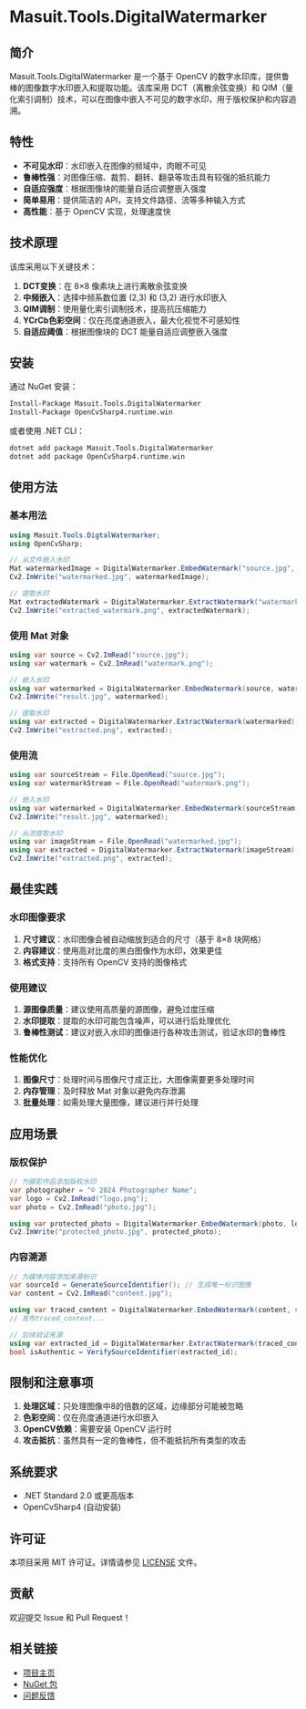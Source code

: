 ﻿# Masuit.Tools.DigitalWatermarker
## 简介

Masuit.Tools.DigitalWatermarker 是一个基于 OpenCV 的数字水印库，提供鲁棒的图像数字水印嵌入和提取功能。该库采用 DCT（离散余弦变换）和 QIM（量化索引调制）技术，可以在图像中嵌入不可见的数字水印，用于版权保护和内容追溯。

## 特性

- **不可见水印**：水印嵌入在图像的频域中，肉眼不可见
- **鲁棒性强**：对图像压缩、裁剪、翻转、翻录等攻击具有较强的抵抗能力
- **自适应强度**：根据图像块的能量自适应调整嵌入强度
- **简单易用**：提供简洁的 API，支持文件路径、流等多种输入方式
- **高性能**：基于 OpenCV 实现，处理速度快

## 技术原理

该库采用以下关键技术：

1. **DCT变换**：在 8×8 像素块上进行离散余弦变换
2. **中频嵌入**：选择中频系数位置 (2,3) 和 (3,2) 进行水印嵌入
3. **QIM调制**：使用量化索引调制技术，提高抗压缩能力
4. **YCrCb色彩空间**：仅在亮度通道嵌入，最大化视觉不可感知性
5. **自适应阈值**：根据图像块的 DCT 能量自适应调整嵌入强度

## 安装

通过 NuGet 安装：

```bash
Install-Package Masuit.Tools.DigitalWatermarker
Install-Package OpenCvSharp4.runtime.win
```

或者使用 .NET CLI：

```bash
dotnet add package Masuit.Tools.DigitalWatermarker
dotnet add package OpenCvSharp4.runtime.win
```

## 使用方法

### 基本用法

```csharp
using Masuit.Tools.DigtalWatermarker;
using OpenCvSharp;

// 从文件嵌入水印
Mat watermarkedImage = DigitalWatermarker.EmbedWatermark("source.jpg", "watermark.png");
Cv2.ImWrite("watermarked.jpg", watermarkedImage);

// 提取水印
Mat extractedWatermark = DigitalWatermarker.ExtractWatermark("watermarked.jpg");
Cv2.ImWrite("extracted_watermark.png", extractedWatermark);
```

### 使用 Mat 对象

```csharp
using var source = Cv2.ImRead("source.jpg");
using var watermark = Cv2.ImRead("watermark.png");

// 嵌入水印
using var watermarked = DigitalWatermarker.EmbedWatermark(source, watermark);
Cv2.ImWrite("result.jpg", watermarked);

// 提取水印
using var extracted = DigitalWatermarker.ExtractWatermark(watermarked);
Cv2.ImWrite("extracted.png", extracted);
```

### 使用流

```csharp
using var sourceStream = File.OpenRead("source.jpg");
using var watermarkStream = File.OpenRead("watermark.png");

// 嵌入水印
using var watermarked = DigitalWatermarker.EmbedWatermark(sourceStream, watermarkStream);
Cv2.ImWrite("result.jpg", watermarked);

// 从流提取水印
using var imageStream = File.OpenRead("watermarked.jpg");
using var extracted = DigitalWatermarker.ExtractWatermark(imageStream);
Cv2.ImWrite("extracted.png", extracted);
```

## 最佳实践

### 水印图像要求

1. **尺寸建议**：水印图像会被自动缩放到适合的尺寸（基于 8×8 块网格）
2. **内容建议**：使用高对比度的黑白图像作为水印，效果更佳
3. **格式支持**：支持所有 OpenCV 支持的图像格式

### 使用建议

1. **源图像质量**：建议使用高质量的源图像，避免过度压缩
2. **水印提取**：提取的水印可能包含噪声，可以进行后处理优化
3. **鲁棒性测试**：建议对嵌入水印的图像进行各种攻击测试，验证水印的鲁棒性

### 性能优化

1. **图像尺寸**：处理时间与图像尺寸成正比，大图像需要更多处理时间
2. **内存管理**：及时释放 Mat 对象以避免内存泄漏
3. **批量处理**：如需处理大量图像，建议进行并行处理

## 应用场景

### 版权保护

```csharp
// 为摄影作品添加版权水印
var photographer = "© 2024 Photographer Name";
var logo = Cv2.ImRead("logo.png");
var photo = Cv2.ImRead("photo.jpg");

using var protected_photo = DigitalWatermarker.EmbedWatermark(photo, logo);
Cv2.ImWrite("protected_photo.jpg", protected_photo);
```

### 内容溯源

```csharp
// 为媒体内容添加来源标识
var sourceId = GenerateSourceIdentifier(); // 生成唯一标识图像
var content = Cv2.ImRead("content.jpg");

using var traced_content = DigitalWatermarker.EmbedWatermark(content, sourceId);
// 发布traced_content...

// 后续验证来源
using var extracted_id = DigitalWatermarker.ExtractWatermark(traced_content);
bool isAuthentic = VerifySourceIdentifier(extracted_id);
```

## 限制和注意事项

1. **处理区域**：只处理图像中8的倍数的区域，边缘部分可能被忽略
2. **色彩空间**：仅在亮度通道进行水印嵌入
3. **OpenCV依赖**：需要安装 OpenCV 运行时
4. **攻击抵抗**：虽然具有一定的鲁棒性，但不能抵抗所有类型的攻击

## 系统要求

- .NET Standard 2.0 或更高版本
- OpenCvSharp4 (自动安装)

## 许可证

本项目采用 MIT 许可证。详情请参见 [LICENSE](https://github.com/ldqk/Masuit.Tools/blob/master/LICENSE) 文件。

## 贡献

欢迎提交 Issue 和 Pull Request！

## 相关链接

- [项目主页](https://github.com/ldqk/Masuit.Tools)
- [NuGet 包](https://www.nuget.org/packages/Masuit.Tools.DigitalWatermarker)
- [问题反馈](https://github.com/ldqk/Masuit.Tools/issues)
